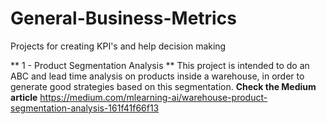 # General-Business-Metrics
Projects for creating KPI's and help decision making

**
1 - Product Segmentation Analysis
**
This project is intended to do an ABC and lead time analysis on products inside a warehouse, in order to generate good strategies based on this segmentation.
**Check the Medium article** https://medium.com/mlearning-ai/warehouse-product-segmentation-analysis-161f41f66f13
